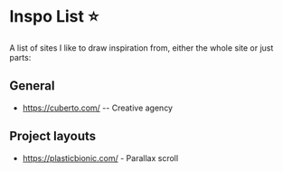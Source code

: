 # Inspo List   :star:

A list of sites I like to draw inspiration from, either the whole site or just parts:

## General
 - https://cuberto.com/ -- Creative agency

## Project layouts
- https://plasticbionic.com/ - Parallax scroll 
